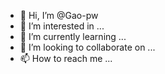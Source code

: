- 👋 Hi, I’m @Gao-pw
- 👀 I’m interested in ...
- 🌱 I’m currently learning ...
- 💞️ I’m looking to collaborate on ...
- 📫 How to reach me ...

<!---
Gao-pw/Gao-pw is a ✨ special ✨ repository because its `README.md` (this file) appears on your GitHub profile.
You can click the Preview link to take a look at your changes.
--->
